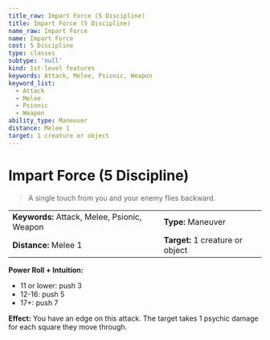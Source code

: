 ```yaml
---
title_raw: Impart Force (5 Discipline)
title: Impart Force (5 Discipline)
name_raw: Impart Force
name: Impart Force
cost: 5 Discipline
type: classes
subtype: 'null'
kind: 1st-level features
keywords: Attack, Melee, Psionic, Weapon
keyword_list:
  - Attack
  - Melee
  - Psionic
  - Weapon
ability_type: Maneuver
distance: Melee 1
target: 1 creature or object
---
```


# Impart Force (5 Discipline)

> A single touch from you and your enemy flies backward.

|                                              |                                  |
| :------------------------------------------- | :------------------------------- |
| **Keywords:** Attack, Melee, Psionic, Weapon | **Type:** Maneuver               |
| **Distance:** Melee 1                        | **Target:** 1 creature or object |

**Power Roll + Intuition:**

- 11 or lower: push 3
- 12-16: push 5
- 17+: push 7

**Effect:** You have an edge on this attack. The target takes 1 psychic damage for each square they move through.
